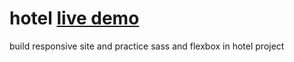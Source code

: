 # hotel [live demo](https://reservehotel.netlify.app/)
build responsive site and practice sass and flexbox  in hotel project
